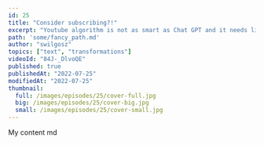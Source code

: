 ```yaml
---
id: 25
title: "Consider subscribing?!"
excerpt: "Youtube algorithm is not as smart as Chat GPT and it needs likes & comments to figure out valuable content :P"
path: 'some/fancy_path.md'
author: "swilgosz"
topics: ["text", "transformations"]
videoId: "84J-_DlvoQE"
published: true
publishedAt: "2022-07-25"
modifiedAt: "2022-07-25"
thumbnail:
  full: /images/episodes/25/cover-full.jpg
  big: /images/episodes/25/cover-big.jpg
  small: /images/episodes/25/cover-small.jpg
---
```


My content md
